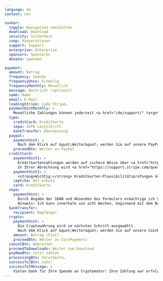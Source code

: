 ```yaml
---
language: de
context: nav

navbar:
  toggle: Navigation umschalten
  download: Download
  security: Sicherheit
  coop: Kooperationen
  support: Support
  enterprise: Enterprise
  sponsors: Sponsoren
  donate: Spenden

payment:
  amount: Betrag
  frequency: Spende
  frequencyOnce: Einmalig
  frequencyMonthly: Monatlich
  message: Nachricht (optional)
  name: Name
  email: E-Mail
  loadingStripe: Lade Stripe…
  paymentHintMonthly: >
    Monatliche Zahlungen können jederzeit <a href="/de/support/" target="_blank">storniert</a> werden.
  type:
    creditCard: Kreditkarte
    sepa: SEPA Lastschrift
    bankTransfer: Überweisung
  paypal:
    paymentHint: >
      Nach dem Klick auf &quot;Weiter&quot; werden Sie auf unsere PayPal-Seite geleitet.
    proceedBtn: Weiter zu PayPal
  creditCard:
    paymentHint1: >
      Kreditkartenzahlungen werden auf sichere Weise über <a href="https://stripe.com" target="_blank">Stripe</a> bearbeitet. Dabei sind weder Ihre Kartennummer noch der CVC durch uns einsehbar.
      In Ihrer Abrechnung wird <a href="https://support.stripe.com/questions/i-have-a-charge-on-my-card-from-stripe-but-i-m-not-a-stripe-user" target="_blank">eine Buchung von Stripe</a> enthalten sein.
    paymentHint2: >
      <strong>Wichtig:</strong> Kreditkarten-Plausibilitätsprüfungen können fehlschlagen, wenn Sie Anonymisierungsdienste wie Proxies oder Tor nutzen.
    captcha: Bot-Schutz
    card: Kreditkarte
  sepa:
    paymentHint: >
      Durch Angabe der IBAN und Absenden des Formulars ermächtige ich Skymatic UG und <a href="https://stripe.com" target="_blank">Stripe</a>, unseren Zahlungsdienstleister, Zahlungen von meinem Konto mittels Lastschrift einzuziehen. Zugleich weise ich mein Kreditinstitut an, die von Skymatic UG und Stripe auf mein Konto gezogenen Lastschriften einzulösen.
      Hinweis: Ich kann innerhalb von acht Wochen, beginnend mit dem Belastungsdatum, die Erstattung des belasteten Betrages verlangen. Es gelten dabei die mit meinem Kreditinstitut vereinbarten Bedingungen.
  bankTransfer:
    recipient: Empfänger
  crypto:
    paymentHint: >
      Die Cryptowährung wird im nächsten Schritt ausgewählt.
      Nach dem Klick auf &quot;Weiter&quot; werden Sie auf unsere CoinPayments-Seite geleitet.
    amount: Betrag (Fiat)
    proceedBtn: Weiter zu CoinPayments
  cancelBtn: Abbrechen
  proceedToDownloads: Weiter zum Download
  payNowBtn: Jetzt zahlen
  processingBtn: Verarbeite…
  successfulBtn: Juhu!
  successfulMessage: >
    Vielen Dank für Ihre Spende an Cryptomator! Ihre Zahlung war erfolgreich und Sie kommen im nächsten Schritt zur Downloads-Seite. :tada:
---
```

